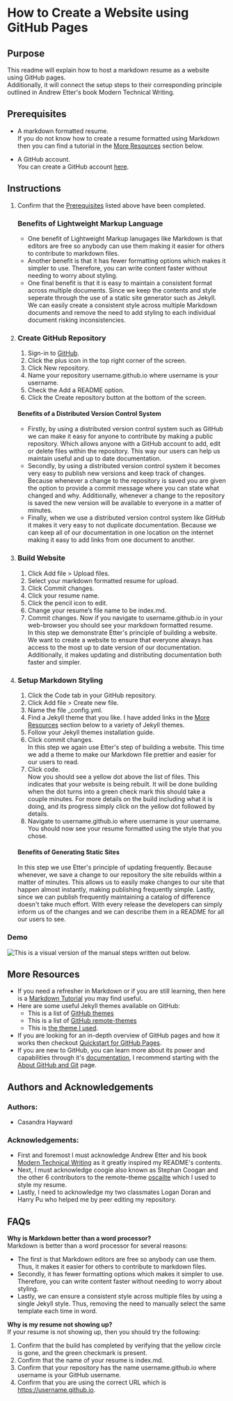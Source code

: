 # How to Create a Website using GitHub Pages
## Purpose
This readme will explain how to host a markdown resume as a website using GitHub pages.  
Additionally, it will connect the setup steps to their corresponding principle outlined in Andrew Etter's book Modern Technical Writing. 

## Prerequisites
* A markdown formatted resume.  
If you do not know how to create a resume formatted using Markdown then you can find a tutorial in the [More Resources](#more-resources) section below.

* A GitHub account.  
You can create a GitHub account [here](https://github.com/signup?source=login). 

## Instructions

1. Confirm that the [Prerequisites](#prerequisites) listed above have been completed.  
   ### Benefits of Lightweight Markup Language  
   * One benefit of Lightweight Markup lanugages like Markdown is that editors are free so anybody can use them making it easier for others to contribute to markdown files.
   * Another benefit is that it has fewer formatting options which makes it simpler to use. Therefore, you can write content faster without needing to worry about styling.
   * One final benefit is that it is easy to maintain a consistent format across multiple documents. Since we keep the contents and style seperate through the use of a static site generator such as Jekyll. We can easily create a consistent style across multiple Markdown documents and remove the need to add styling to each individual document risking inconsistencies.   

2. ### Create GitHub Repository  
    1. Sign-in to [GitHub](https://github.com/login).  
    2. Click the plus icon in the top right corner of the screen.
    3. Click New repository. 
    4. Name your repository username.github.io where username is your username.
    5. Check the Add a README option.
    6. Click the Create repository button at the bottom of the screen.  
    #### Benefits of a Distributed Version Control System  
    * Firstly, by using a distributed version control system such as GitHub we can make it easy for anyone to contribute by making a public repository. Which allows anyone with a GitHub account to add, edit or delete files within the repository. This way our users can help us maintain useful and up to date documentation.
    * Secondly, by using a distributed version control system it becomes very easy to publish new versions and keep track of changes. Because whenever a change to the repository is saved you are given the option to provide a commit message where you can state what changed and why. Additionally, whenever a change to the repository is saved the new version will be available to everyone in a matter of minutes.
    * Finally, when we use a distributed version control system like GitHub it makes it very easy to not duplicate documentation. Because we can keep all of our documentation in one location on the internet making it easy to add links from one document to another. 

3. ### Build Website
    1. Click Add file > Upload files.
    2. Select your markdown formatted resume for upload. 
    3. Click Commit changes.
    4. Click your resume name.
    5. Click the pencil icon to edit.
    6. Change your resume’s file name to be index.md.
    7. Commit changes. Now if you navigate to username.github.io in your web-browser you should see your markdown formatted resume.  
In this step we demonstrate Etter's principle of building a website. We want to create a website to ensure that everyone always has access to the most up to date version of our documentation. Additionally, it makes updating and distributing documentation both faster and simpler. 

4. ### Setup Markdown Styling  
    1. Click the Code tab in your GitHub repository.
    2. Click Add file > Create new file.
    3. Name the file _config.yml.
    4. Find a Jekyll theme that you like. I have added links in the [More Resources](#more-resources) section below to a variety of Jekyll themes.
    5. Follow your Jekyll themes installation guide.
    6. Click commit changes.  
In this step we again use Etter's step of building a website. This time we add a theme to make our Markdown file prettier and easier for our users to read. 
    7. Click code.  
Now you should see a yellow dot above the list of files. This indicates that your website is being rebuilt. It will be done building when the dot turns into a green check mark this should take a couple minutes. For more details on the build including what it is doing, and its progress simply click on the yellow dot followed by details.
    8. Navigate to username.github.io where username is your username. You should now see your resume formatted using the style that you chose.  
    #### Benefits of Generating Static Sites  
    In this step we use Etter's principle of updating frequently. Because whenever, we save a change to our repository the site rebuilds within a matter of minutes. This allows us to easily make changes to our site that happen almost instantly, making publishing frequently simple. Lastly, since we can publish frequently maintaining a catalog of difference doesn't take much effort. With every release the developers can simply inform us of the changes and we can describe them in a README for all our users to see.

### Demo
![This is a visual version of the manual steps written out below.](https://github.com/chayward3113/chayward3113.github.io/blob/main/walkthrough.gif)

## More Resources
* If you need a refresher in Markdown or if you are still learning, then here is a [Markdown Tutorial](https://www.markdowntutorial.com/) you may find useful.
* Here are some useful Jekyll themes available on GitHub:
    * This is a list of [GitHub themes](https://pages.github.com/themes/)
    * This is a list of [GitHub remote-themes](https://github.com/topics/remote-theme)
    * This is [the theme I used](https://github.com/coogie/oscailte).
* If you are looking for an in-depth overview of GitHub pages and how it works then checkout [Quickstart for GitHub Pages](https://docs.github.com/en/pages/quickstart).
* If you are new to GitHub, you can learn more about its power and capabilities through it's [documentation](https://docs.github.com/en), I recommend starting with the [About GitHub and Git](https://docs.github.com/en/get-started/start-your-journey/about-github-and-git) page.

## Authors and Acknowledgements
### Authors: 
* Casandra Hayward

### Acknowledgements: 
* First and foremost I must acknowledge Andrew Etter and his book [Modern Technical Writing](https://www.amazon.ca/Modern-Technical-Writing-Introduction-Documentation-ebook/dp/B01A2QL9SS/ref=sr_1_1?crid=3OKPDZ4W0S9Z1&dib=eyJ2IjoiMSJ9.7x6_md7AJLm7s3fbCCniuA.Nmvdv518HN-JlKjwwGQs9AlUaOCB3fi5z3wPXDmeYik&dib_tag=se&keywords=modern+technical+writing+by+andrew+etter&qid=1709825104&sprefix=modern+tech%2Caps%2C267&sr=8-1) as it greatly inspired my README's contents.
* Next, I must acknowledge coogie also known as Stephan Coogan and the other 6 contributors to the remote-theme [oscailte](https://github.com/coogie/oscailte) which I used to style my resume.
* Lastly, I need to acknowledge my two classmates Logan Doran and Harry Pu who helped me by peer editing my repository.

## FAQs
**Why is Markdown better than a word processor?**  
Markdown is better than a word processor for several reasons: 
* The first is that Markdown editors are free so anybody can use them. Thus, it makes it easier for others to contribute to markdown files.
* Secondly, it has fewer formatting options which makes it simpler to use. Therefore, you can write content faster without needing to worry about styling.
* Lastly, we can ensure a consistent style across multiple files by using a single Jekyll style. Thus, removing the need to manually select the same template each time in word.

 
**Why is my resume not showing up?**  
If your resume is not showing up, then you should try the following:
1. Confirm that the build has completed by verifying that the yellow circle is gone, and the green checkmark is present.
2. Confirm that the name of your resume is index.md.
3. Confirm that your repository has the name username.github.io where username is your GitHub username.
4. Confirm that you are using the correct URL which is https://username.github.io.
